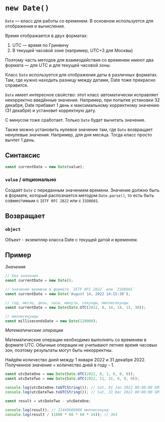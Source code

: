 # `new Date()`

`Date` — класс для работы со временем. В основном используется для отображения и вычисления.

Время отображается в двух форматах:

1. UTC — время по Гринвичу
2. В текущей часовой зоне (например, UTC+3 для Москвы)

Поэтому часть методов для взаимодействия со временем имеют два формата — для UTC и для текущей часовой зоны.

Класс `Date` используется для отображения даты в различных форматах. Там, где нужно находить разницу между датами, Date тоже прекрасно справится.

`Date` имеет интересное свойство: этот класс автоматически исправляет некорректно введённые значения. Например, при попытке установки 32 декабря, Date прибавит 1 день к максимальному корректному значению (31 декабря) и установит корректную дату.

С минусом тоже сработает. Только `Date` будет вычитать значение.

Также можно установить нулевое значение там, где `Date` возвращает ненулевые значения. Например, для дня месяца. Тогда класс просто вычтет 1 день.

## Синтаксис

```js
const currentDate = new Date(value);
```

### `value` / опционально

Создаёт `Date` с переданным значением времени. Значение должно быть в формате, который распознается методом `Date.parse()`, то есть быть совместимым с `IETF RFC 2822` или с `ISO8601`.

## Возвращает

### `object`

Объект - экземпляр класса Date с текущей датой и временем.

## Пример

_Значения_

```js
// без значения
const currentDate = new Date();

// значение времени в формате `IETF RFC 2822` или `ISO8601`
const currentDate = new Date('August 14, 2022 14:15:30');

// год, месяц, день, часы, минуты, секунды, миллисекунды
const currentDate = new Date(Date.UTC(2022, 8, 14, 14, 15, 30));

// миллисекунды
const millisecondsDate = new Date(120000);
```

_Математические операции_

Математические операции необходимо выполнять со временем в формате UTC. Обычные операции не учитывают летнее время часовых зон, поэтому результаты могут быть некорректны.

Найдём количество дней между 1 января 2022 и 31 декабря 2022. Полученное значение = количество дней в году - 1.

```js
const utcDateOne = new Date(Date.UTC(2022, 0, 1, 0, 0, 0));
const utcDateTwo = new Date(Date.UTC(2022, 11, 31, 0, 0, 0));

console.log(utcDateOne.toUTCString()); // Sat, 01 Jan 2022 00:00:00 GMT
console.log(utcDateTwo.toUTCString()); // Sat, 31 Dec 2022 00:00:00 GMT

const result = utcDateTwo - utcDateOne;

console.log(result); // 31449600000 миллисекунд
console.log(result / (1000 * 60 * 60 * 24)); // 364
```
